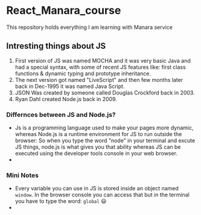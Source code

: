 # React_Manara_course
This repository holds everything I am learning with Manara service

## Intresting things about JS
1. First version of JS was named MOCHA and it was very basic Java and had a special syntax, with some of recent JS features like: first class functions & dynamic typing and prototype inheritance.
2. The next version got named "LiveScript" and then few months later back in Dec-1995 it was named Java Script.
3. JSON Was created by someone called Douglas Crockford back in 2003.
4. Ryan Dahl created Node.js back in 2009.

### Differnces between JS and Node.js?
- Js is a programming language used to make your pages more dynamic, whereas Node.js is a runtime environment for JS to run outside the browser:
  So when you type the word "node" in your terminal and excute JS things, node.js is what gives you that ability whereas JS can be executed using the developer tools console in your web browser.
- 

### Mini Notes
- Every variable you can use in JS is stored inside an object named ```window```. In the browser console you can access that but in the terminal you have to type the word: ```global``` 😃
- 
